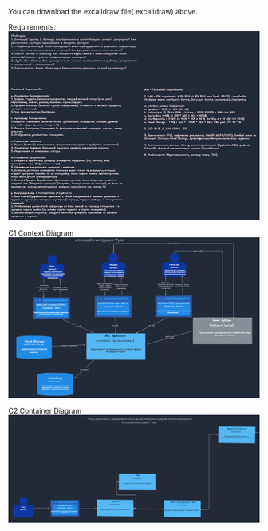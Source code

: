 You can download the excalidraw file(.excalidraw) above.

Requirements:
![Requirements](https://github.com/assanix/system_design_2025/blob/task4/task4_req.png)

C1 Context Diagram
![C1 Context Diagram](https://github.com/assanix/system_design_2025/blob/task4/task4_c1.png)

C2 Container Diagram
![C2 Container Diagram](https://github.com/assanix/system_design_2025/blob/task4/task4_c1_part1.png)
[](https://github.com/assanix/system_design_2025/blob/task4/task4_c2_part2.png)
[](https://github.com/assanix/system_design_2025/blob/task4/task4_c2_part3.png)


